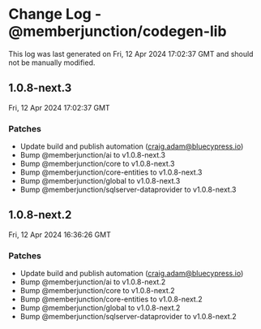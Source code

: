 # Change Log - @memberjunction/codegen-lib

This log was last generated on Fri, 12 Apr 2024 17:02:37 GMT and should not be manually modified.

<!-- Start content -->

## 1.0.8-next.3

Fri, 12 Apr 2024 17:02:37 GMT

### Patches

- Update build and publish automation (craig.adam@bluecypress.io)
- Bump @memberjunction/ai to v1.0.8-next.3
- Bump @memberjunction/core to v1.0.8-next.3
- Bump @memberjunction/core-entities to v1.0.8-next.3
- Bump @memberjunction/global to v1.0.8-next.3
- Bump @memberjunction/sqlserver-dataprovider to v1.0.8-next.3

## 1.0.8-next.2

Fri, 12 Apr 2024 16:36:26 GMT

### Patches

- Update build and publish automation (craig.adam@bluecypress.io)
- Bump @memberjunction/ai to v1.0.8-next.2
- Bump @memberjunction/core to v1.0.8-next.2
- Bump @memberjunction/core-entities to v1.0.8-next.2
- Bump @memberjunction/global to v1.0.8-next.2
- Bump @memberjunction/sqlserver-dataprovider to v1.0.8-next.2
